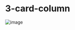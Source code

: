 # 3-card-column
![image](https://user-images.githubusercontent.com/108294869/189163184-364deac3-f3d7-4a0c-b26a-8b526c2ce7a5.png)
